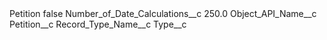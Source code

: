 <?xml version="1.0" encoding="UTF-8"?>
<CustomMetadata xmlns="http://soap.sforce.com/2006/04/metadata" xmlns:xsi="http://www.w3.org/2001/XMLSchema-instance" xmlns:xsd="http://www.w3.org/2001/XMLSchema">
    <label>Petition</label>
    <protected>false</protected>
    <values>
        <field>Number_of_Date_Calculations__c</field>
        <value xsi:type="xsd:double">250.0</value>
    </values>
    <values>
        <field>Object_API_Name__c</field>
        <value xsi:type="xsd:string">Petition__c</value>
    </values>
    <values>
        <field>Record_Type_Name__c</field>
        <value xsi:nil="true"/>
    </values>
    <values>
        <field>Type__c</field>
        <value xsi:nil="true"/>
    </values>
</CustomMetadata>
